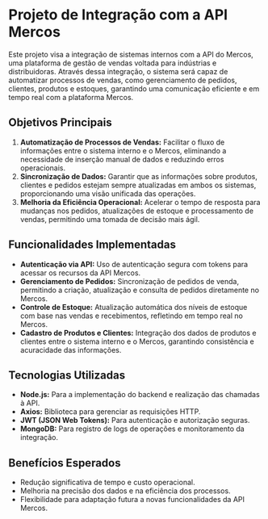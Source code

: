 # Projeto de Integração com a API Mercos

Este projeto visa a integração de sistemas internos com a API do Mercos, uma plataforma de gestão de vendas voltada para indústrias e distribuidoras. Através dessa integração, o sistema será capaz de automatizar processos de vendas, como gerenciamento de pedidos, clientes, produtos e estoques, garantindo uma comunicação eficiente e em tempo real com a plataforma Mercos.

## Objetivos Principais

1. **Automatização de Processos de Vendas:** Facilitar o fluxo de informações entre o sistema interno e o Mercos, eliminando a necessidade de inserção manual de dados e reduzindo erros operacionais.
2. **Sincronização de Dados:** Garantir que as informações sobre produtos, clientes e pedidos estejam sempre atualizadas em ambos os sistemas, proporcionando uma visão unificada das operações.
3. **Melhoria da Eficiência Operacional:** Acelerar o tempo de resposta para mudanças nos pedidos, atualizações de estoque e processamento de vendas, permitindo uma tomada de decisão mais ágil.

## Funcionalidades Implementadas

- **Autenticação via API:** Uso de autenticação segura com tokens para acessar os recursos da API Mercos.
- **Gerenciamento de Pedidos:** Sincronização de pedidos de venda, permitindo a criação, atualização e consulta de pedidos diretamente no Mercos.
- **Controle de Estoque:** Atualização automática dos níveis de estoque com base nas vendas e recebimentos, refletindo em tempo real no Mercos.
- **Cadastro de Produtos e Clientes:** Integração dos dados de produtos e clientes entre o sistema interno e o Mercos, garantindo consistência e acuracidade das informações.

## Tecnologias Utilizadas

- **Node.js:** Para a implementação do backend e realização das chamadas à API.
- **Axios:** Biblioteca para gerenciar as requisições HTTP.
- **JWT (JSON Web Tokens):** Para autenticação e autorização seguras.
- **MongoDB:** Para registro de logs de operações e monitoramento da integração.

## Benefícios Esperados

- Redução significativa de tempo e custo operacional.
- Melhoria na precisão dos dados e na eficiência dos processos.
- Flexibilidade para adaptação futura a novas funcionalidades da API Mercos.
